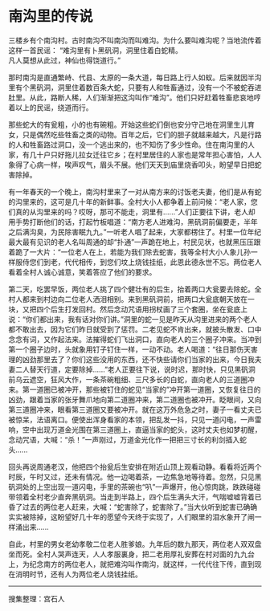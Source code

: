 # 南沟里的传说

三楼乡有个南沟村。古时南沟不叫南沟而叫难沟。为什么要叫难沟呢？当地流传着这样一首民谣：
“难沟里有卜黑矾洞，洞里住着白蛇精。  
凡人莫想从此过，神仙也得饶道行。”

那时南沟是直通繁峙、代县、太原的一条大道，每日路上行人如蚁。后来就因半沟里有个黑矾洞，洞里住着数百条大蛇，只要有人和牲畜通过，没有一个不被蛇吞进肚里。从此，路断人稀，人们渐渐把这沟叫作“难沟”。他们只好赶着牲畜悲哀地哼着以上的民谣，绕道而行。

那些蛇大的有瓮粗，小的也有碗粗。开始这些蛇们倒也安分守己地在洞里生儿育女，只是偶然吃些牲畜之类的动物。百年之后，它们的胆子就越来越大，凡是行路的人和牲畜路过洞口，没一个逃出来的，也不知伤了多少性命。住在南沟里的人家，有几十户只好拖儿拉女迁往它乡；在村里居住的人家也是常年担心害怕，人人象得了心病一样，唉声叹气，眉头不展。他们天天到庙里烧香叩头，盼望早日把蛇害除掉。

有一年春天的一个晚上，南沟村里来了一对从南方来的讨饭老夫妻，他们是从有蛇的沟里来的，这可是几十年的新鲜事。全村大小人都争着上前问候：“老人家，您们真的从沟里来的吗？哎呀，那可不能走，洞里有......”人们正要往下讲，老人却用手势打断他们的话，打起竹板唱道：“南方老人进难沟，黑矾洞前偏要走，半年之后满沟臭，为民除害眠九九。”一听老人唱了起来，大家都楞住了。村里一位年纪最大最有见识的老人名叫周通的却“扑通”一声跪在地上，村民见状，也就黑压压跟着跪了一大片：“一位老人在上，若能为我们除去蛇害，我等全村大小人象儿孙一样服侍您们到老，代代相传，到您们坟上烧钱挂纸，此恩此德永世不忘。两位老人看着全村人诚心诚意，笑着答应了他们的要求。

第二天，吃罢早饭，两位老人挑了四个健壮有的后生，抬着两口大瓮要去除蛇。全村人都来到村边向二位老人洒泪相别。来到黑矾洞前，把两口大瓮底朝天放在一块，又把四个后生打发回村。然后念动咒语用拐杖画了三个套圈，坐在瓮底上说：“你们都出来，我有话对你们讲。”洞里的蛇一见是昨天从沟里进来的两个老人都不敢出去，因为它们昨日就受到了惩罚。二老见蛇不肯出来，就披头散发、口中念念有词，又作起法来。法摧得蛇们飞出洞口，直向老人的三个圈子冲来。当冲到第一个圈子边时，头就象用钉子钉住一样，一动不动。老人喝道：“往日那伤天害理的凶劲那里去了？你们这些没用的东西，还不快些请你们当家的出来，今日我夫妻二人替天行道，定要除掉......”老人正要往下说，说时迟，那时快，只见黑矾洞前乌云遮空，狂风大作，一条茶碗粗细、三尺多长的白蛇，直向老人的三道圈冲来。第一道圈已被冲开，那些被钉住的蛇见“当家的”冲开第一道圈，又恢复往日的凶劲，跟着当家的张牙舞爪地向第二道圈冲来，第二道圈也被冲开。眨眼间，又向第三道圈冲来，眼看第三道圈又要被冲开。就在这万外危急之时，妻子一看丈夫已被惊呆，法语离口。便使出浑身看家的本领，把乱发一抖，只见一道闪电，一声雷响，空中出现万道金光围在第三道圈上，直逼当家的蛇头，这时丈夫也如梦初醒，念动咒语，大喊：“杀！”一声刚过，万道金光化作一把把三寸长的利剑插入蛇头......

回头再说周通老汉，他把四个抬瓮后生安排在附近山顶上观看动静。看看将近两个时辰，午时又过，还未有情况。他一边喝着茶，一边焦急地等待着。忽然，只见黑矾洞处的上空出现一道闪电，手里的茶碗也“叭”一声爆开，他心惊肉跳，跌跌碰碰带领着全村老少直奔黑矾洞。当走到半路上，四个后生满头大汗，气喘嘘嘘背着已昏了过去的两位老人赶来，大喊：“蛇害除了，蛇害除了。”当大伙听到蛇害已确确实实被除掉，这盼望好几十年的愿望今天终于实现了，人们眼里的泪水象开了闸一样涌出来......

自此，村里的男女老幼孝敬二位老人胜爹娘。九年后的数九那天，两位老人双双盘坐而死。全村人哭声连天，人人孝服裏身，把二老用厚礼安葬在村对面的九九台上，为纪念南方的两位老人，就把难沟叫作南沟，就这样，一代代往下传，直到现在消明时节，还有人为两位老人烧钱挂纸。

---

搜集整理：宫石人